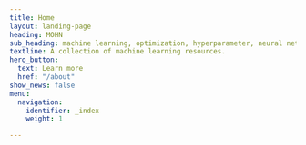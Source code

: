```yaml
---
title: Home
layout: landing-page
heading: MOHN
sub_heading: machine learning, optimization, hyperparameter, neural networks
textline: A collection of machine learning resources.
hero_button:
  text: Learn more
  href: "/about"
show_news: false
menu:
  navigation:
    identifier: _index
    weight: 1

---
```

